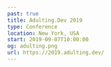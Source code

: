 ```yaml
---
past: true
title: Adulting.Dev 2019
type: Conference
location: New York, USA
start: 2019-09-07T10:00:00
og: adulting.png
url: https://2019.adulting.dev/
---
```

